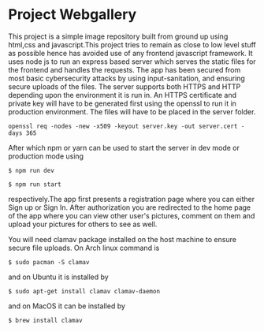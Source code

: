 # Project Webgallery

This project is a simple image repository built from ground up using html,css and javascript.This project tries to remain as close to low level stuff as possible hence has avoided use of any frontend javascript framework. It uses node js to run an express based server which serves the static files for the frontend and handles the requests. The app has been secured from most basic cybersecurity attacks by using input-sanitation, and ensuring secure uploads of the files. The server supports both HTTPS and HTTP depending upon the environment it is run in. An HTTPS certificate and private key will have to be generated first using the openssl to run it in production environment. The files will have to be placed in the server folder.

```
openssl req -nodes -new -x509 -keyout server.key -out server.cert -days 365
```

After which npm or yarn can be used to start the server in dev mode or production mode using
```
$ npm run dev
```
```
$ npm run start
``` 
respectively.The app first presents a registration page where you can either Sign up or Sign In. After authorization you are redirected to the home page of the app where you can view other user's pictures, comment on them and upload your pictures for others to see as well. 


You will need clamav package installed on the host machine to ensure secure file uploads. On Arch linux command is 
```
$ sudo pacman -S clamav
```
and on Ubuntu it is installed by 
```
$ sudo apt-get install clamav clamav-daemon
```
and on MacOS it can be installed by
```
$ brew install clamav
```